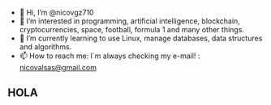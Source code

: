 - 👋 Hi, I’m @nicovgz710
- 👀 I’m interested in programming, artificial intelligence, blockchain, cryptocurrencies, space, football, formula 1 and many other things.
- 🌱 I’m currently learning to use Linux, manage databases, data structures and algorithms.
- 📫 How to reach me: I´m always checking my e-mail! : nicovalsas@gmail.com

## HOLA
<!---
nicovgz710/nicovgz710 is a ✨ special ✨ repository because its `README.md` (this file) appears on your GitHub profile.
You can click the Preview link to take a look at your changes.
--->
